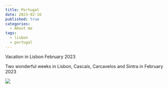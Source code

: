 ```yaml
---
title: Portugal
date: 2023-02-16
published: true
categories:
  - About me
tags:
  - lisbon
  - portugal
---
```

Vacation in Lisbon February 2023

Two wonderful weeks in Lisbon, Cascais, Carcavelos and Sintra in February 2023 

![](/images-posts/lisbon_1_february_2023.jpg)
